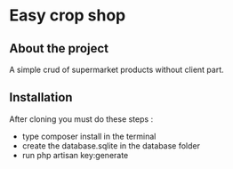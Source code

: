 # Easy crop shop

## About the project

A simple crud of supermarket products without client part.

## Installation
After cloning you must do these steps :
- type composer install in the terminal
- create the database.sqlite in the database folder
- run php artisan key:generate
